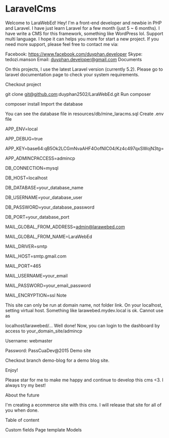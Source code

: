 # LaravelCms
Welcome to LaraWebEd!
Hey! I'm a front-end developer and newbie in PHP and Laravel. I have just learn Laravel for a few month (just 5 ~ 6 months). I have write a CMS for this framework, something like WordPress lol. Support multi language. I hope it can helps you more for start a new project. If you need more support, please feel free to contact me via:

Facebook: https://www.facebook.com/duyphan.developer
Skype: tedozi.manson
Email: duyphan.developer@gmail.com
Documents

On this projects, I use the latest Laravel version (currently 5.2). Please go to laravel documentation page to check your system requirements.

Checkout project

git clone git@github.com:duyphan2502/LaraWebEd.git
Run composer

composer install
Import the database

You can see the database file in resources/db/mine_laracms.sql
Create .env file

APP_ENV=local

APP_DEBUG=true

APP_KEY=base64:qB5Ok2LCGmNvaAHF4OofNIC04/Kz4c497qxSWojN3tg=

APP_ADMINCPACCESS=admincp

DB_CONNECTION=mysql

DB_HOST=localhost

DB_DATABASE=your_database_name

DB_USERNAME=your_database_user

DB_PASSWORD=your_database_password

DB_PORT=your_database_port

MAIL_GLOBAL_FROM_ADDRESS=admin@larawebed.com

MAIL_GLOBAL_FROM_NAME=LaraWebEd

MAIL_DRIVER=smtp

MAIL_HOST=smtp.gmail.com

MAIL_PORT=465

MAIL_USERNAME=your_email

MAIL_PASSWORD=your_email_password

MAIL_ENCRYPTION=ssl
Note

This site can only be run at domain name, not folder link.
On your localhost, setting virtual host. Something like
larawebed.mydev.local
is ok. Cannot use as

localhost/larawebed/...
Well done! Now, you can login to the dashboard by access to your_domain_site/admincp

Username: webmaster

Password: PassCuaDev@2015
Demo site

Checkout branch demo-blog for a demo blog site.

Enjoy!

Please star for me to make me happy and continue to develop this cms <3. I always try my best!

About the future

I'm creating a ecommerce site with this cms. I will release that site for all of you when done.

Table of content

Custom fields
Page template
Models
